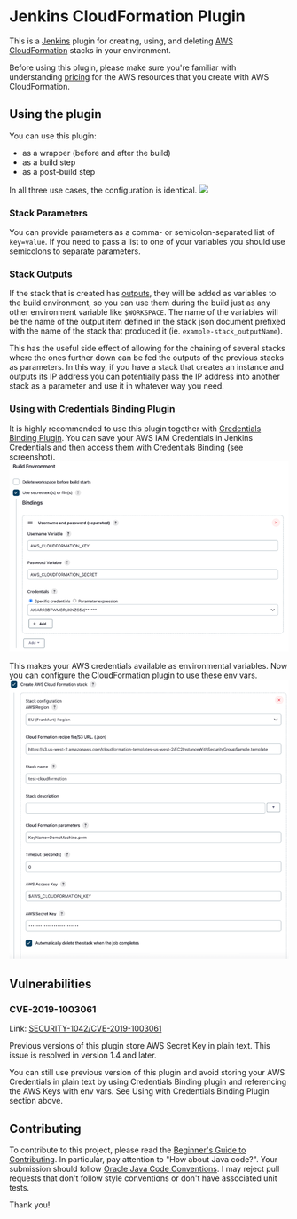 # Jenkins CloudFormation Plugin

This is a [Jenkins](https://jenkins-ci.org/) plugin for creating, using, and deleting
[AWS CloudFormation](http://aws.amazon.com/cloudformation/) stacks in your environment. 

Before using this plugin, please make sure you're familiar with understanding 
[pricing](http://aws.amazon.com/cloudformation/pricing/) for the AWS resources that you
create with AWS CloudFormation.

## Using the plugin
You can use this plugin:
 - as a wrapper (before and after the build)
 - as a build step
 - as a post-build step

In all three use cases, the configuration is identical.
![](docs/images/aws_cloudformation_step.png)
### Stack Parameters
You can provide parameters as a comma- or semicolon-separated list of `key=value`. If you need to pass a list to one of
your variables you should use semicolons to separate parameters.

### Stack Outputs
If the stack that is created has
[outputs](http://docs.amazonwebservices.com/AWSCloudFormation/latest/UserGuide/using-cfn-return-values.html),
they will be added as variables to the build environment, so you can use
them during the build just as any other environment variable like
`$WORKSPACE`. The name of the variables will be the name of the output
item defined in the stack json document prefixed with the name of the
stack that produced it (ie. `example-stack_outputName`).

This has the useful side effect of allowing for the chaining of several
stacks where the ones further down can be fed the outputs of the
previous stacks as parameters. In this way, if you have a stack that
creates an instance and outputs its IP address you can potentially pass
the IP address into another stack as a parameter and use it in whatever
way you need.

### Using with Credentials Binding Plugin
It is highly recommended to use this plugin together with [Credentials Binding Plugin](https://plugins.jenkins.io/credentials-binding).
You can save your AWS IAM Credentials in Jenkins Credentials and then access them with Credentials Binding (see screenshot).
![](docs/images/credentials_binding.png)

This makes your AWS credentials available as environmental variables.
Now you can configure the CloudFormation plugin to use these env vars.
![](docs/images/env_vars.png)

## Vulnerabilities
### CVE-2019-1003061
Link: [SECURITY-1042/CVE-2019-1003061](https://www.jenkins.io/security/advisory/2019-04-03/#SECURITY-1042)

Previous versions of this plugin store AWS Secret Key in plain text. This issue is resolved in version 1.4 and later.

You can still use previous version of this plugin and avoid storing your AWS Credentials in plain text by using
Credentials Binding plugin and referencing the AWS Keys with env vars. See Using with Credentials Binding Plugin section above.

## Contributing

To contribute to this project, please read the 
[Beginner's Guide to Contributing](https://wiki.jenkins-ci.org/display/JENKINS/Beginners+Guide+to+Contributing).
In particular, pay attention to "How about Java code?". Your submission should follow 
[Oracle Java Code Conventions](http://www.oracle.com/technetwork/java/codeconvtoc-136057.html).
I may reject pull requests that don't follow style conventions or don't have associated unit tests.

Thank you!
